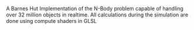 A Barnes Hut Implementation of the N-Body problem capable of handling over 32 million objects in realtime.
All calculations during the simulation are done using compute shaders in GLSL
